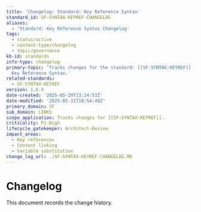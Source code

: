 ```yaml
---
title: 'Changelog: Standard: Key Reference Syntax'
standard_id: SF-SYNTAX-KEYREF-CHANGELOG
aliases:
  - 'Standard: Key Reference Syntax Changelog'
tags:
  - status/active
  - content-type/changelog
  - topic/governance
kb-id: standards
info-type: changelog
primary-topic: 'Tracks changes for the standard: [[SF-SYNTAX-KEYREF]] - Standard:
  Key Reference Syntax.'
related-standards:
  - SF-SYNTAX-KEYREF
version: 1.0.0
date-created: '2025-05-29T13:24:53Z'
date-modified: '2025-05-31T18:54:49Z'
primary_domain: SF
sub_domain: LINKS
scope_application: Tracks changes for [[SF-SYNTAX-KEYREF]].
criticality: P1-High
lifecycle_gatekeeper: Architect-Review
impact_areas:
  - Key references
  - Content linking
  - Variable substitution
change_log_url: ./SF-SYNTAX-KEYREF-CHANGELOG.MD
---
```


# Changelog

This document records the change history.
